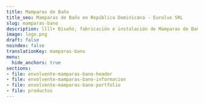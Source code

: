 ```yaml
---
title: Mamparas de Baño
title_seo: Mamparas de Baño en República Dominicana - Eurolux SRL
slug: mamparas-bano
description: llll➤ Diseño, fabricación e instalación de Mamparas de Baño ✅ y todo tipo de envolvente y fachada ligera para su proyecto.
image: logo.png
draft: false
noindex: false
translationKey: mamparas-bano
menu:
  hide_anchors: true
sections:
- file: envolvente-mamparas-bano-header
- file: envolvente-mamparas-bano-informacion
- file: envolvente-mamparas-bano-portfolio
- file: productos
---
```

